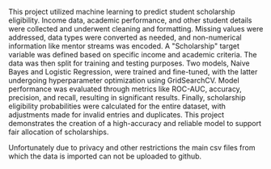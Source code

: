 This project utilized machine learning to predict student scholarship eligibility.  Income data, academic performance, and other student details were collected and underwent cleaning and formatting. Missing values were addressed, data types were converted as needed, and non-numerical information like mentor streams was encoded.  A "Scholarship" target variable was defined based on specific income and academic criteria. The data was then split for training and testing purposes. Two models, Naive Bayes and Logistic Regression, were trained and fine-tuned, with the latter undergoing hyperparameter optimization using GridSearchCV. Model performance was evaluated through metrics like ROC-AUC, accuracy, precision, and recall, resulting in significant results. Finally, scholarship eligibility probabilities were calculated for the entire dataset, with adjustments made for invalid entries and duplicates. This project demonstrates the creation of a high-accuracy and reliable model to support fair allocation of scholarships.

Unfortunately due to privacy and other restrictions the main csv files from which the data is imported can not be uploaded to github.
